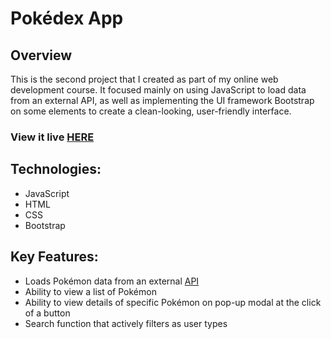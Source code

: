 # Pokédex App

## Overview

This is the second project that I created as part of my online web development course. It focused mainly on using JavaScript to load data from an external API, as well as implementing the UI framework Bootstrap on some elements to create a clean-looking, user-friendly interface.

### View it live [HERE](https://name-javi.github.io/Pokedex-app/)

## Technologies:

- JavaScript
- HTML
- CSS
- Bootstrap

## Key Features:

- Loads Pokémon data from an external [API](https://pokeapi.co/) 
- Ability to view a list of Pokémon
- Ability to view details of specific Pokémon on pop-up modal at the click of a button
- Search function that actively filters as user types
